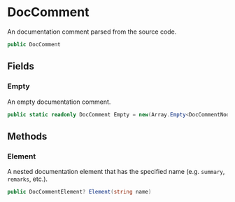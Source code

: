 # DocComment
An documentation comment parsed from the source code.

```cs
public DocComment 
```

## Fields
### Empty
An empty documentation comment.

```cs
public static readonly DocComment Empty = new(Array.Empty<DocCommentNode>())
```

## Methods
### Element
A nested documentation element that has the specified name (e.g. `summary`, `remarks`, etc.).

```cs
public DocCommentElement? Element(string name)
```

